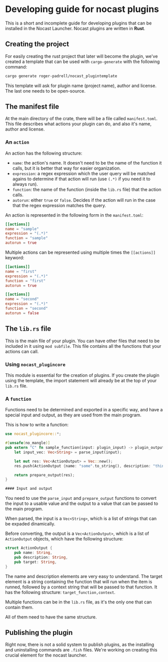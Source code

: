# Developing guide for nocast plugins
This is a short and incomplete guide for developing plugins that can be installed in the Nocast Launcher.
Nocast plugins are written in **Rust**.

## Creating the project
For easily creating the rust project that later will become the plugin, we've created a template that can be used with `cargo-generate`
with the following command:
```bash
cargo generate roger-padrell/nocast_plugintemplate
```
This template will ask for plugin name (project name), author and license. The last one needs to be open-source.

## The manifest file
At the main directory of the crate, there will be a file called `manifest.toml`. This file describes what actions your plugin can do,
and also it's name, author and license.

### An `action`
An action has the following structure:
- `name`: the action's name. It doesn't need to be the name of the function it calls, but it is better that way for easier organization.
- `expression`: a regex expression which the user query will be matched agains to determine if that action will run (use `(.*)` if you need it to always run).
- `function`: the name of the function (inside the `lib.rs` file) that the action calls.
- `autorun`: either `true` or `false`. Decides if the action will run in the case that the regex expression matches the query.

An action is represented in the following form in the `manifest.toml`:
```toml
[[actions]]
name = "sample"
expression = "(.*)"
function = "sample"
autorun = true
```

Multiple actions can be represented using multiple times the `[[actions]]` keyword:
```toml
[[actions]]
name = "first"
expression = "(.*)"
function = "first"
autorun = true

[[actions]]
name = "second"
expression = "(.*)"
function = "second"
autorun = false
```

## The `lib.rs` file
This is the main file of your plugin. You can have other files that need to be included in it using `mod subfile`.
This file contains all the functions that your actions can call.

### Using `nocast_plugincore`
This module is essential for the creation of plugins. If you create the plugin using the template, the import statement will already be
at the top of your `lib.rs` file.

### A `function`
Functions need to be determined and exported in a specific way, and have a special input and output, as they are used from the main
program.

This is how to write a function:
```rust
use nocast_plugincore::*;

#[unsafe(no_mangle)]
pub extern "C" fn sample_function(input: plugin_input) -> plugin_output {
    let input_vec: Vec<String> = parse_input(input);

    let mut res: Vec<ActionOutput> = Vec::new();
    res.push(ActionOutput {name: "some".to_string(), description: "thing".to_string(), target: "else,a".to_string()});

    return prepare_output(res);
}

#### Input and output
```
You need to use the `parse_input` and `prepare_output` functions to convert the input to a usable value and the output to a value that
can be passed to the main program.

When parsed, the input is a `Vec<String>`, which is a list of strings that can be expaded dinamically.

Before converting, the output is a `Vec<ActionOutput>`, which is a list of `ActionOutput` objects, which have the following structure:
```rust
struct ActionOutput {
    pub name: String,
    pub description: String,
    pub target: String,
}
```
The name and description elements are very easy to understand. The target element is a string containing the function that will run
when the item is runned, followed by a context string that will be passed to that function. It has the following structure: `target_function,context`.

Multiple functions can be in the `lib.rs` file, as it's the only one that can contain them. 

All of them need to have the same structure.

## Publishing the plugin
Right now, there is not a solid system to publish plugins, as the installing and uninstalling commands are `.fish` files.
We're working on creating this crucial element for the nocast launcher.
